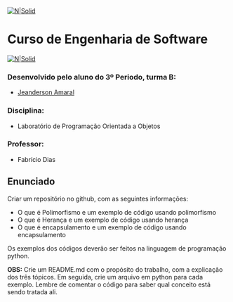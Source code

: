 [![N|Solid](https://universidadedevassouras.edu.br/wp-content/uploads/2022/03/campus_marica.png)](https://universidadedevassouras.edu.br/campus-marica/)
# Curso de Engenharia de Software 
[![N|Solid](https://universidadedevassouras.edu.br/wp-content/uploads/2021/12/Simbolo_Engenharia_de_Software.jpg)](https://universidadedevassouras.edu.br/graduacao-marica/engenharia-de-software/)

### Desenvolvido pelo aluno do 3º Periodo, turma B:

* [Jeanderson Amaral](https://github.com/JeandersonAmaral)


### Disciplina:
* Laboratório de Programação Orientada a Objetos

### Professor:
* Fabrício Dias

## Enunciado
Criar um repositório no github, com as seguintes informações:

- O que é Polimorfismo e um exemplo de código usando polimorfismo
- O que é Herança e um exemplo de código usando herança
- O que é encapsulamento e um exemplo de código usando encapsulamento

Os exemplos dos códigos deverão ser feitos na linguagem de programação python.

<strong>OBS:</strong> Crie um README.md com o propósito do trabalho, com a explicação dos três tópicos. Em seguida, crie um arquivo em python para cada exemplo. Lembre de comentar o código para saber qual conceito está sendo tratada ali.
